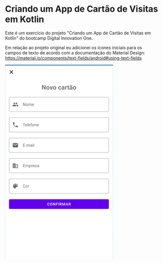 # Criando um App de Cartão de Visitas em Kotlin

Este é um exercício do projeto "Criando um App de Cartão de Visitas em Kotlin" do bootcamp Digital Innovation One.

Em relação ao projeto original eu adicionei os ícones iniciais para os campos de texto de acordo com a documentação do Material Design: https://material.io/components/text-fields/android#using-text-fields

![Screenshot](screenshot01.png)
